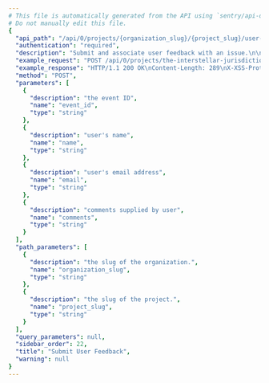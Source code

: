 ```yaml
---
# This file is automatically generated from the API using `sentry/api-docs/generator.py.`
# Do not manually edit this file.
{
  "api_path": "/api/0/projects/{organization_slug}/{project_slug}/user-feedback/", 
  "authentication": "required", 
  "description": "Submit and associate user feedback with an issue.\n\nFeedback must be received by the server no more than 30 minutes after the event was saved.\n\nAdditionally, within 5 minutes of submitting feedback it may also be overwritten. This is useful\nin situations where you may need to retry sending a request due to network failures.\n\nIf feedback is rejected due to a mutability threshold, a 409 status code will be returned.\n\nNote: Feedback may be submitted with DSN authentication (see auth documentation).", 
  "example_request": "POST /api/0/projects/the-interstellar-jurisdiction/plain-proxy/user-feedback/ HTTP/1.1\nHost: sentry.io\nAuthorization: Bearer <token>\nContent-Type: application/json\n\n{\n  \"comments\": \"It broke!\", \n  \"email\": \"jane@example.com\", \n  \"event_id\": \"7cacbd630afa4d7097892b2fe7acf8ee\", \n  \"name\": \"Jane Smith\"\n}", 
  "example_response": "HTTP/1.1 200 OK\nContent-Length: 289\nX-XSS-Protection: 1; mode=block\nX-Content-Type-Options: nosniff\nContent-Language: en\nAccess-Control-Expose-Headers: X-Sentry-Error, Retry-After\nVary: Accept-Language, Cookie\nAccess-Control-Allow-Methods: GET, POST, HEAD, OPTIONS\nAllow: GET, POST, HEAD, OPTIONS\nAccess-Control-Allow-Origin: *\nAccess-Control-Allow-Headers: X-Sentry-Auth, X-Requested-With, Origin, Accept, Content-Type, Authentication, Authorization, Content-Encoding\nContent-Type: application/json\nX-Frame-Options: deny\n\n{\n  \"comments\": \"It broke!\", \n  \"dateCreated\": \"2020-04-23T21:41:13.573273Z\", \n  \"email\": \"jane@example.com\", \n  \"event\": {\n    \"eventID\": \"7cacbd630afa4d7097892b2fe7acf8ee\", \n    \"id\": \"7cacbd630afa4d7097892b2fe7acf8ee\"\n  }, \n  \"eventID\": \"7cacbd630afa4d7097892b2fe7acf8ee\", \n  \"id\": \"1\", \n  \"issue\": null, \n  \"name\": \"Jane Smith\", \n  \"user\": null\n}", 
  "method": "POST", 
  "parameters": [
    {
      "description": "the event ID", 
      "name": "event_id", 
      "type": "string"
    }, 
    {
      "description": "user's name", 
      "name": "name", 
      "type": "string"
    }, 
    {
      "description": "user's email address", 
      "name": "email", 
      "type": "string"
    }, 
    {
      "description": "comments supplied by user", 
      "name": "comments", 
      "type": "string"
    }
  ], 
  "path_parameters": [
    {
      "description": "the slug of the organization.", 
      "name": "organization_slug", 
      "type": "string"
    }, 
    {
      "description": "the slug of the project.", 
      "name": "project_slug", 
      "type": "string"
    }
  ], 
  "query_parameters": null, 
  "sidebar_order": 22, 
  "title": "Submit User Feedback", 
  "warning": null
}
---
```

